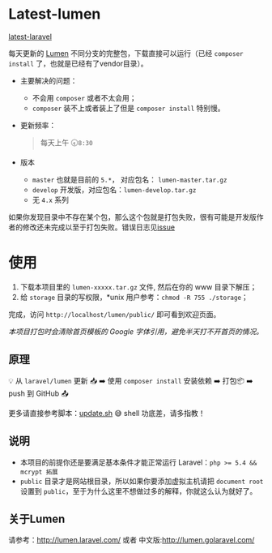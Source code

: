Latest-lumen
==============

[latest-laravel](https://github.com/overtrue/latest-laravel)

每天更新的 [Lumen](https://github.com/laravel/lumen) 不同分支的完整包，下载直接可以运行（已经 `composer install` 了，也就是已经有了vendor目录）。

- 主要解决的问题：

    - 不会用 `composer` 或者不太会用；
    - `composer` 装不上或者装上了但是 `composer install` 特别慢。

- 更新频率：
    > 每天上午 :clock830:`8:30`

- 版本
    - `master` 也就是目前的 `5.*`， 对应包名： `lumen-master.tar.gz`
    - `develop` 开发版，对应包名：`lumen-develop.tar.gz`
    - 无 `4.x` 系列

 如果你发现目录中不存在某个包，那么这个包就是打包失败，很有可能是开发版作者的修改还未完成以至于打包失败。错误日志见[issue](https://github.com/overtrue/latest-lumen/issues)

# 使用
1. 下载本项目里的 `lumen-xxxxx.tar.gz` 文件, 然后在你的 www 目录下解压；
2. 给 `storage` 目录的写权限，*unix 用户参考：`chmod -R 755 ./storage`；

完成，访问 `http://localhost/lumen/public/` 即可看到欢迎页面。

_本项目打包时会清除首页模板的 Google 字体引用，避免半天打不开首页的情况。_

## 原理

:bulb: 从 `laravel/lumen` 更新 :inbox_tray: :arrow_right:  使用 `composer install` 安装依赖 :arrow_right: 打包:package: :arrow_right:  push 到 GitHub :outbox_tray:

更多请直接参考脚本：[update.sh](https://github.com/overtrue/latest-lumen/blob/master/scripts/update.sh) :sweat_smile: shell 功底差，请多指教！

## 说明
- 本项目的前提你还是要满足基本条件才能正常运行 Laravel：`php >= 5.4 && mcrypt 拓展`
- `public` 目录才是网站根目录，所以如果你要添加虚拟主机请把 `document root` 设置到 `public`，至于为什么这里不想做过多的解释，你就这么认为就好了。

## 关于Lumen
请参考：http://lumen.laravel.com/ 或者 中文版:http://lumen.golaravel.com/


